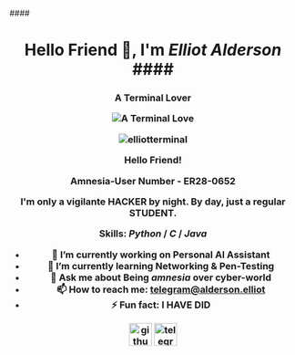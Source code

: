 ####<h1 align="center">Hello Friend 👋,  I'm *Elliot Alderson*
####<h3 align="center">A Terminal Lover

![A Terminal Love](https://adcy.io/wp-content/uploads/2020/04/anti-hacking.gif)

<p align="center"> <img src="https://komarev.com/ghpvc/?username=elliotterminal&label=Profile%20views&color=0e75b6&style=flat" alt="elliotterminal" />

**Hello Friend!**

Amnesia-User Number - **ER28-0652**

I'm only a vigilante **HACKER** by night. 
By day, just a regular **STUDENT**.

**Skills: *Python* / *C* / *Java***

- 🔭 I’m currently working on **Personal AI Assistant**
- 🌱 I’m currently learning **Networking & Pen-Testing**
- 💬 Ask me about **Being *amnesia* over cyber-world**
- 📫 How to reach me: **[telegram@alderson.elliot](https://t.me/Soumyadas2022)**
- ⚡ Fun fact: **I HAVE DID**


[<img src='https://cdn.jsdelivr.net/npm/simple-icons@3.0.1/icons/github.svg' alt='github' height='40'>](https://github.com/https://github.com/ElliotTerminal)
[<img src='https://cdn.jsdelivr.net/npm/simple-icons@3.0.1/icons/telegram.svg' alt='telegram' height='40'>](https://t.me/Soumyadas2022)  

